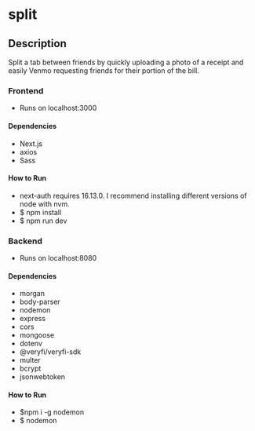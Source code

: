 # split

## Description

Split a tab between friends by quickly uploading a photo of a receipt and easily Venmo requesting friends for their portion of the bill.

### Frontend

- Runs on localhost:3000

#### Dependencies

- Next.js
- axios
- Sass

#### How to Run

- next-auth requires 16.13.0. I recommend installing different versions of node with nvm.
- $ npm install
- $ npm run dev

### Backend

- Runs on localhost:8080

#### Dependencies

- morgan
- body-parser
- nodemon
- express
- cors
- mongoose
- dotenv
- @veryfi/veryfi-sdk
- multer
- bcrypt
- jsonwebtoken

#### How to Run

- $npm i -g nodemon
- $ nodemon
